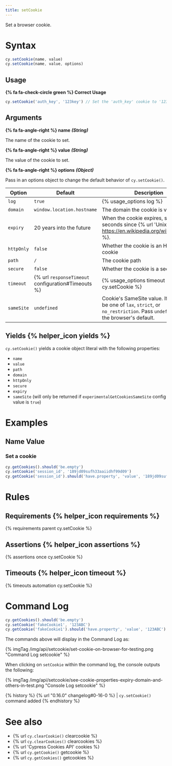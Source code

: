```yaml
---
title: setCookie
---
```


Set a browser cookie.

# Syntax

```javascript
cy.setCookie(name, value)
cy.setCookie(name, value, options)
```

## Usage

**{% fa fa-check-circle green %} Correct Usage**

```javascript
cy.setCookie('auth_key', '123key') // Set the 'auth_key' cookie to '123key'
```

## Arguments

**{% fa fa-angle-right %} name** ***(String)***

The name of the cookie to set.

**{% fa fa-angle-right %} value** ***(String)***

The value of the cookie to set.

**{% fa fa-angle-right %} options** ***(Object)***

Pass in an options object to change the default behavior of `cy.setCookie()`.

Option | Default | Description
--- | --- | ---
`log` | `true` | {% usage_options log %}
`domain` | `window.location.hostname` | The domain the cookie is visible to
`expiry` | 20 years into the future | When the cookie expires, specified in seconds since {% url 'Unix Epoch' https://en.wikipedia.org/wiki/Unix_time %}.
`httpOnly` | `false` | Whether the cookie is an HTTP only cookie
`path` | `/` | The cookie path
`secure` | `false` | Whether the cookie is a secure cookie
`timeout` | {% url `responseTimeout` configuration#Timeouts %} | {% usage_options timeout cy.setCookie %}
`sameSite` | `undefined` | Cookie's SameSite value. If set, should be one of `lax`, `strict`, or `no_restriction`. Pass `undefined` to use the browser's default.

## Yields {% helper_icon yields %}

`cy.setCookie()` yields a cookie object literal with the following properties:

- `name`
- `value`
- `path`
- `domain`
- `httpOnly`
- `secure`
- `expiry`
- `sameSite` (will only be returned if `experimentalGetCookiesSameSite` config value is `true`)

# Examples

## Name Value

### Set a cookie

```javascript
cy.getCookies().should('be.empty')
cy.setCookie('session_id', '189jd09sufh33aaiidhf99d09')
cy.getCookie('session_id').should('have.property', 'value', '189jd09sufh33aaiidhf99d09')
```

# Rules

## Requirements {% helper_icon requirements %}

{% requirements parent cy.setCookie %}

## Assertions {% helper_icon assertions %}

{% assertions once cy.setCookie %}

## Timeouts {% helper_icon timeout %}

{% timeouts automation cy.setCookie %}

# Command Log

```javascript
cy.getCookies().should('be.empty')
cy.setCookie('fakeCookie1', '123ABC')
cy.getCookie('fakeCookie1').should('have.property', 'value', '123ABC')
```

The commands above will display in the Command Log as:

{% imgTag /img/api/setcookie/set-cookie-on-browser-for-testing.png "Command Log setcookie" %}

When clicking on `setCookie` within the command log, the console outputs the following:

{% imgTag /img/api/setcookie/see-cookie-properties-expiry-domain-and-others-in-test.png "Console Log setcookie" %}

{% history %}
{% url "0.16.0" changelog#0-16-0 %} | `cy.setCookie()` command added
{% endhistory %}

# See also

- {% url `cy.clearCookie()` clearcookie %}
- {% url `cy.clearCookies()` clearcookies %}
- {% url 'Cypress Cookies API' cookies %}
- {% url `cy.getCookie()` getcookie %}
- {% url `cy.getCookies()` getcookies %}
